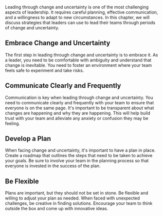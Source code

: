 
Leading through change and uncertainty is one of the most challenging aspects of leadership. It requires careful planning, effective communication, and a willingness to adapt to new circumstances. In this chapter, we will discuss strategies that leaders can use to lead their teams through periods of change and uncertainty.

Embrace Change and Uncertainty
------------------------------

The first step in leading through change and uncertainty is to embrace it. As a leader, you need to be comfortable with ambiguity and understand that change is inevitable. You need to foster an environment where your team feels safe to experiment and take risks.

Communicate Clearly and Frequently
----------------------------------

Communication is key when leading through change and uncertainty. You need to communicate clearly and frequently with your team to ensure that everyone is on the same page. It's important to be transparent about what changes are happening and why they are happening. This will help build trust with your team and alleviate any anxiety or confusion they may be feeling.

Develop a Plan
--------------

When facing change and uncertainty, it's important to have a plan in place. Create a roadmap that outlines the steps that need to be taken to achieve your goals. Be sure to involve your team in the planning process so that everyone is invested in the success of the plan.

Be Flexible
-----------

Plans are important, but they should not be set in stone. Be flexible and willing to adjust your plan as needed. When faced with unexpected challenges, be creative in finding solutions. Encourage your team to think outside the box and come up with innovative ideas.

Lead by Example
---------------

As a leader, it's important to model the behavior you want to see from your team. If you want your team to be adaptable and resilient, you need to exemplify those traits yourself. Show your team that you are willing to roll up your sleeves and do whatever it takes to navigate through change and uncertainty.

Conclusion
----------

Leading through change and uncertainty is not easy, but it is a necessary part of being a successful leader. By embracing change, communicating clearly, developing a plan, being flexible, and leading by example, you can guide your team through even the most difficult times. Remember, change is inevitable, but with the right strategies in place, you can emerge stronger and more resilient than ever before.

